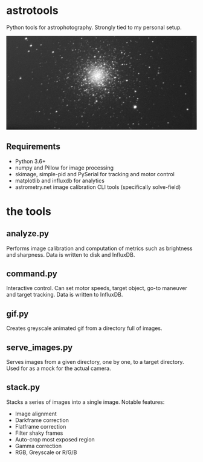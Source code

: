 # astrotools

Python tools for astrophotography. Strongly tied to my personal setup.

![M3](m3.jpg?raw=true "M3 - Globular Cluster")

## Requirements

 - Python 3.6+
 - numpy and Pillow for image processing
 - skimage, simple-pid and PySerial for tracking and motor control
 - matplotlib and influxdb for analytics
 - astrometry.net image calibration CLI tools (specifically solve-field)

# the tools

## analyze.py

Performs image calibration and computation of metrics such as brightness and sharpness. Data is written to disk and InfluxDB.

## command.py

Interactive control. Can set motor speeds, target object, go-to maneuver and target tracking. Data is written to InfluxDB.

## gif.py

Creates greyscale animated gif from a directory full of images.

## serve_images.py

Serves images from a given directory, one by one, to a target directory. Used for as a mock for the actual camera.

## stack.py

Stacks a series of images into a single image. Notable features:
- Image alignment
- Darkframe correction
- Flatframe correction
- Filter shaky frames
- Auto-crop most exposed region
- Gamma correction
- RGB, Greyscale or R/G/B
